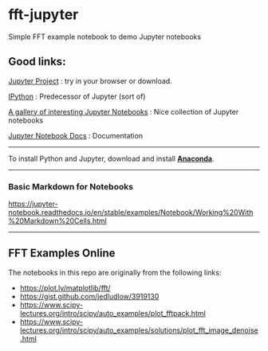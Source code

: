 # fft-jupyter
Simple FFT example notebook to demo Jupyter notebooks

## Good links: 

[Jupyter Project](https://jupyter.org/) : try in your browser or download. 


[IPython](https://ipython.org/) : Predecessor of Jupyter (sort of)

[A gallery of interesting Jupyter Notebooks](https://github.com/jupyter/jupyter/wiki/A-gallery-of-interesting-Jupyter-Notebooks) : Nice collection of Jupyter notebooks 

[Jupyter Notebook Docs](https://jupyter-notebook.readthedocs.io/en/latest/) : Documentation

---

To install Python and Jupyter, download and install **[Anaconda](https://www.anaconda.com/)**. 

---

### Basic Markdown for Notebooks

https://jupyter-notebook.readthedocs.io/en/stable/examples/Notebook/Working%20With%20Markdown%20Cells.html

---


## FFT Examples Online 

The notebooks in this repo are originally from the following links: 

- https://plot.ly/matplotlib/fft/
- https://gist.github.com/jedludlow/3919130
- https://www.scipy-lectures.org/intro/scipy/auto_examples/plot_fftpack.html
- https://www.scipy-lectures.org/intro/scipy/auto_examples/solutions/plot_fft_image_denoise.html


